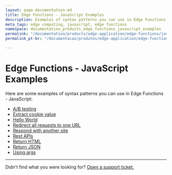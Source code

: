 ```yaml
---
layout: page-documentation-md
title: Edge Functions - JavaScript Examples
description: Examples of syntax patterns you can use in Edge Functions - JavaScript.
meta_tags: edge computing, javascript, edge functions
namespace: documentation_products_edge_functions_javascript_examples
permalink: "/documentation/products/edge-application/edge-functions/javascript-examples/"
permalink_pt-br: "/documentacao/produtos/edge-application/edge-functions/javascript-examples/"

---
```

# Edge Functions - JavaScript Examples

Here are some examples of syntax patterns you can use in Edge Functions - JavaScript:

* [A/B testing](https://www.azion.com/en/documentation/products/edge-application/edge-functions/javascript-examples/ab-testing/)
* [Extract cookie value](https://www.azion.com/en/documentation/products/edge-functions/javascript-examples/cookie-value/)
* [Hello World](https://www.azion.com/en/documentation/products/edge-functions/javascript-examples/hello-world/)
* [Redirect all requests to one URL](https://www.azion.com/en/documentation/products/edge-functions/javascript-examples/redirect-requests/)
* [Respond with another site](https://www.azion.com/en/documentation/products/edge-functions/javascript-examples/respond-site/)
* [Rest APIs](https://www.azion.com/en/documentation/products/edge-functions/javascript-examples/rest-apis)
* [Return HTML](https://www.azion.com/en/documentation/products/edge-functions/javascript-examples/return-html/)
* [Return JSON](https://www.azion.com/en/documentation/products/edge-functions/javascript-examples/return-json/)
* [Using args](https://www.azion.com/en/documentation/products/edge-functions/javascript-examples/using-args)

***

Didn't find what you were looking for? [Open a support ticket.](https://tickets.azion.com/)